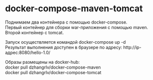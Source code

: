 # docker-compose-maven-tomcat

Поднимаем два контейнера с помощью docker-compose. \
Первый контейнер для сборки war-приложения с помощью maven. \
Второй контейнер с tomcat.

Запуск осуществляется командой docker-compose up -d \
Результат выполнения доступен в браузере по адресу: http://ip-адрес:8080/hello-1.0/

Образы размещены на docker-hub: \
docker pull dzhangrlv/docker-compose-maven \
docker pull dzhangrlv/docker-compose-tomcat